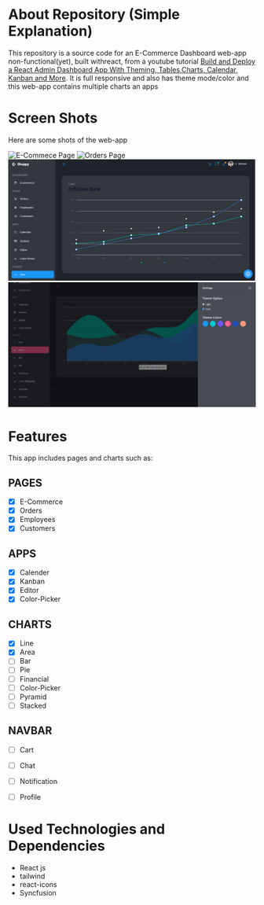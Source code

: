 # About Repository (Simple Explanation)

This repository is a source code for an E-Commerce Dashboard web-app non-functional(yet), built withreact, from a  youtube tutorial [Build and Deploy a React Admin Dashboard App With Theming, Tables,Charts, Calendar, Kanban and More](https://youtu.be/jx5hdo50a2M?si=4lqQohNZKvC-TRsm).
It is full responsive and also has theme mode/color and this web-app contains multiple charts an apps

# Screen Shots
Here are some shots of the web-app

![E-Commece Page](/publicscreenShotsdashboard-ECommerce-page.png)
![Orders Page](/publicscreenShots/dashboard-orders-page.png)
![Line Chart](/public/screenShots/dashboard-line-chart.png)
![Area Chart](/public/screenShots/dashboard-area-chart.png)

# Features

This app includes pages and charts such as:
    
## PAGES
- [x] E-Commerce
- [x] Orders
- [x] Employees
- [x] Customers

## APPS 
- [x] Calender
- [x] Kanban
- [x] Editor
- [x] Color-Picker
    
## CHARTS
- [x] Line
- [x] Area
- [ ] Bar
- [ ] Pie
- [ ] Financial
- [ ] Color-Picker
- [ ] Pyramid
- [ ] Stacked
    
## NAVBAR
- [ ] Cart
- [ ] Chat
- [ ] Notification
- [ ] Profile


# Used Technologies and Dependencies

- React js
- tailwind
- react-icons
- Syncfusion